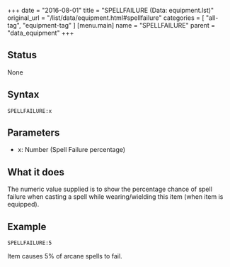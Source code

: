 +++
date = "2016-08-01"
title = "SPELLFAILURE (Data: equipment.lst)"
original_url = "/list/data/equipment.html#spellfailure"
categories = [ "all-tag", "equipment-tag" ]
[menu.main]
    name = "SPELLFAILURE"
    parent = "data_equipment"
+++

## Status

None

## Syntax

`SPELLFAILURE:x`

## Parameters

-   x: Number (Spell Failure percentage)



What it does
------------

The numeric value supplied is to show the percentage chance of spell
failure when casting a spell while wearing/wielding this item (when item
is equipped).

Example
-------

`SPELLFAILURE:5`

Item causes 5% of arcane spells to fail.

